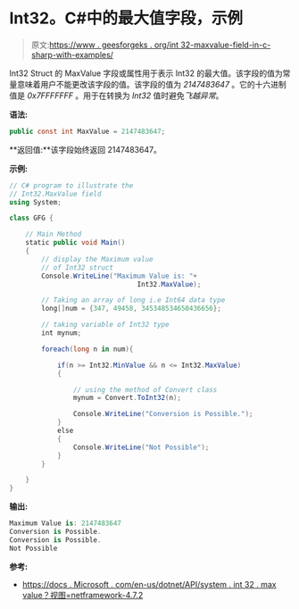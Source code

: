# Int32。C#中的最大值字段，示例

> 原文:[https://www . geesforgeks . org/int 32-maxvalue-field-in-c-sharp-with-examples/](https://www.geeksforgeeks.org/int32-maxvalue-field-in-c-sharp-with-examples/)

Int32 Struct 的 MaxValue 字段或属性用于表示 Int32 的最大值。该字段的值为常量意味着用户不能更改该字段的值。该字段的值为 *2147483647* 。它的十六进制值是 *0x7FFFFFFF* 。用于在转换为 *Int32* 值时避免*飞越异常*。

**语法:**

```cs
public const int MaxValue = 2147483647;
```

**返回值:**该字段始终返回 2147483647。

**示例:**

```cs
// C# program to illustrate the
// Int32.MaxValue field
using System;

class GFG {

    // Main Method
    static public void Main()
    {
        // display the Maximum value 
        // of Int32 struct
        Console.WriteLine("Maximum Value is: "+
                                Int32.MaxValue);

        // Taking an array of long i.e Int64 data type
        long[]num = {347, 49458, 345348534650436656};

        // taking variable of Int32 type
        int mynum;

        foreach(long n in num){

            if(n >= Int32.MinValue && n <= Int32.MaxValue)
            {

                // using the method of Convert class
                mynum = Convert.ToInt32(n);

                Console.WriteLine("Conversion is Possible.");
            }
            else
            {
                Console.WriteLine("Not Possible");
            }
        }

    }
}
```

**输出:**

```cs
Maximum Value is: 2147483647
Conversion is Possible.
Conversion is Possible.
Not Possible

```

**参考:**

*   [https://docs . Microsoft . com/en-us/dotnet/API/system . int 32 . max value？视图=netframework-4.7.2](https://docs.microsoft.com/en-us/dotnet/api/system.int32.maxvalue?view=netframework-4.7.2)